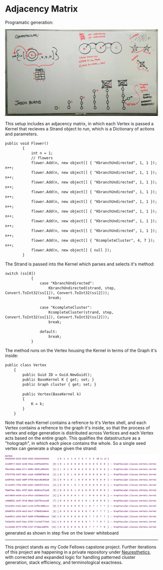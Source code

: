 # Adjacency Matrix

Programatic generation:

![whiteboard](https://github.com/jasonb315/data-structures-and-algorithms-dn/blob/master/assets/WB00.jpg)

This setup includes an adjacency matrix, in which each Vertex is passed a Kernel that recieves a Strand object to run, which is a Dictionary of actions and parameters.

```
public void Flower()
        {
            int n = 1;
            // flowers
            flower.Add(n, new object[] { "KbranchUndirected", 1, 1 }); n++;
            flower.Add(n, new object[] { "KbranchUndirected", 1, 1 }); n++;
            flower.Add(n, new object[] { "KbranchUndirected", 1, 1 }); n++;
            flower.Add(n, new object[] { "KbranchUndirected", 1, 1 }); n++;
            flower.Add(n, new object[] { "KbranchUndirected", 1, 1 }); n++;
            flower.Add(n, new object[] { "KbranchUndirected", 1, 1 }); n++;
            flower.Add(n, new object[] { "KbranchUndirected", 1, 1 }); n++;
            flower.Add(n, new object[] { "KbranchUndirected", 1, 1 }); n++;
            flower.Add(n, new object[] { "KcompleteCluster", 4, 7 }); n++;
            flower.Add(n, new object[] { null });
        }
```

The Strand is passed into the Kernel which parses and selects it's method:

```
switch (ss[0])
            {
                case "KbranchUndirected":
                    KbranchUndirected(strand, step, Convert.ToInt32(ss[1]), Convert.ToInt32(ss[2]));
                    break;

                case "KcompleteCluster":
                    KcompleteCluster(strand, step, Convert.ToInt32(ss[1]), Convert.ToInt32(ss[2]));
                    break;

                default:
                    break;
            }
```

The method runs on the Vertex housing the Kernel in terms of the Graph it's inside:

```
public class Vertex
    {
        public Guid ID = Guid.NewGuid();
        public BaseKernel K { get; set; }
        public Graph cluster { get; set; }

        public Vertex(BaseKernel k)
        {
            K = k;
        }
    }
```

Note that each Kernel contains a refrence to it's Vertex shell, and each Vertex contains a refrence to the graph it's inside, so that the process of vertex and edge generation is distributed across Vertices and each Vertex acts based on the entire graph. This qualifies the datastructure as a "holograph", in which each piece contains the whole. So a single seed vertex can generate a shape given the strand:

![seeded run](https://github.com/jasonb315/data-structures-and-algorithms-dn/blob/master/assets/FirstChainRun.JPG)
generated as shown in step five on the lower whiteboard

***

This project stands as my Code Fellows capstone project. Further iterations of this project are happening in a private repository under [Neuresthetics](https://github.com/Neuresthetics), with corrected and expanded logic for handling patterned cluster generation, stack efficiency, and terminological exactness.
